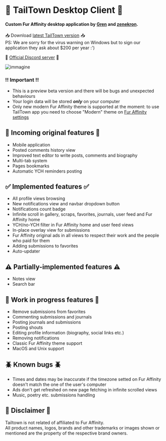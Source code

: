 # 🚀 TailTown Desktop Client 🚀  

#### Custom Fur Affinity desktop application by **[Gren](https://www.furaffinity.net/user/grenranoggo)** and **[zenekron](https://github.com/zenekron)**.  
📥 Download [latest TailTown version](https://github.com/TailTown/desktop-app/releases/latest/download/TailTown-installer.exe) 📥  
PS: We are sorry for the virus warning on Windows but to sign our application they ask about $200 per year :')  
  
🐾 [Official Discord server](https://discord.gg/Q28UCWsDDf) 🐾  

![immagine](https://github.com/TailTown/desktop-app/assets/29413396/f185802c-ae23-4226-8885-9707048b9541)

### ‼️ Important ‼️
- This is a preview beta version and there will be bugs and unexpected behaviours
- Your login data will be stored ***only*** on your computer
- Only new modern Fur Affinity theme is supported at the moment: to use TailTown app you need to choose "Modern" theme on [Fur Affinity settings](https://www.furaffinity.net/controls/settings/)


## 🐶 Incoming original features 🐶
- Mobile application
- Posted comments history view
- Improved text editor to write posts, comments and biography
- Multi-tab system
- Pages bookmarks
- Automatic YCH reminders posting

## ✅ Implemented features ✅

- All profile views browsing 
- New notifications view and navbar dropdown button
- Notifications count badge
- Infinite scroll in gallery, scraps, favorites, journals, user feed and Fur Affinity home
- YCH/no-YCH filter in Fur Affinity home and user feed views
- In-place overlay view for submissions
- Fur Affinity original ads in all views to respect their work and the people who paid for them
- Adding submissions to favorites
- Auto-updater

## ⚠️ Partially-implemented features ⚠️
- Notes view
- Search bar

## 🔄 Work in progress features 🔄
- Remove submissions from favorites
- Commenting submissions and journals
- Posting journals and submissions
- Posting shouts
- Editing profile information (biography, social links etc.)
- Removing notifications
- Classic Fur Affinity theme support
- MacOS and Unix support

## 🪲 Known bugs 🪲
- Times and dates may be inaccurate if the timezone setted on Fur Affinity doesn't match the one of the user's computer
- Ads don't get refreshed on new page fetching in infinite scrolled views
- Music, poetry etc. submissions handling


## 📃 Disclaimer 📃
Tailtown is not related of affiliated to Fur Affinity.  
All product names, logos, brands and other trademarks or images shown or mentioned are the property of the respective brand owners.
